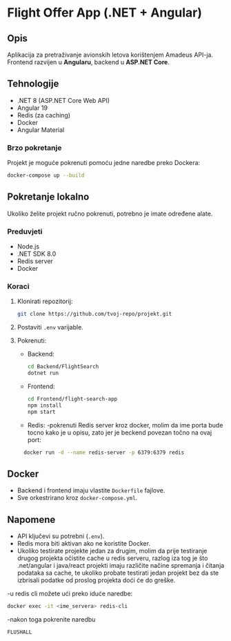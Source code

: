 # Flight Offer App (.NET + Angular)

## Opis
Aplikacija za pretraživanje avionskih letova korištenjem Amadeus API-ja.  
Frontend razvijen u **Angularu**, backend u **ASP.NET Core**.

## Tehnologije
- .NET 8 (ASP.NET Core Web API)
- Angular 19
- Redis (za caching)
- Docker
- Angular Material

### Brzo pokretanje

Projekt je moguće pokrenuti pomoću jedne naredbe preko Dockera:
```bash
docker-compose up --build
```

## Pokretanje lokalno

Ukoliko želite projekt ručno pokrenuti, potrebno je imate određene alate.

### Preduvjeti
- Node.js
- .NET SDK 8.0
- Redis server
- Docker

### Koraci
1. Klonirati repozitorij:
    ```bash
    git clone https://github.com/tvoj-repo/projekt.git
    ```

2. Postaviti `.env` varijable.

3. Pokrenuti:
    - Backend:
      ```bash
      cd Backend/FlightSearch
      dotnet run
      ```
    - Frontend:
      ```bash
      cd Frontend/flight-search-app
      npm install
      npm start
      ```
    - Redis:
    -pokrenuti Redis server kroz docker, molim da ime porta bude tocno kako je u opisu, zato jer je beckend povezan točno na ovaj port:
    ```bash
      docker run -d --name redis-server -p 6379:6379 redis
      ```

## Docker
- Backend i frontend imaju vlastite `Dockerfile` fajlove.
- Sve orkestrirano kroz `docker-compose.yml`.

## Napomene
- API ključevi su potrebni (`.env`).
- Redis mora biti aktivan ako ne koristite Docker.
- Ukoliko testirate projekte jedan za drugim, molim da prije testiranje drugog projekta očistite cache u redis serveru, razlog iza tog je što .net/angular i java/react projekti imaju različite načine spremanja i čitanja podataka sa cache, te ukoliko probate testirati jedan projekt bez da ste izbrisali podatke od proslog projekta doći će do greške.

-u redis cli možete ući preko iduće naredbe:
```bash
docker exec -it <ime_servera> redis-cli
 ```
-nakon toga pokrenite naredbu 
```bash 
FLUSHALL
```

